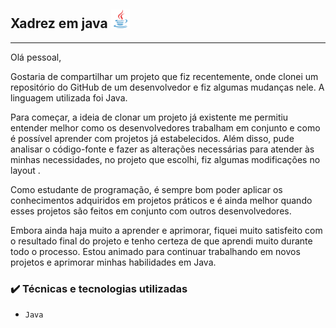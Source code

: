 ## Xadrez em java  <img aling="center" alt="lisboa-Ja" height="30" widht="40" src="https://raw.githubusercontent.com/devicons/devicon/master/icons/java/java-original.svg">
---
Olá pessoal,

Gostaria de compartilhar um projeto que fiz recentemente, onde clonei um repositório do GitHub de um desenvolvedor e fiz algumas mudanças nele. A linguagem utilizada foi Java.

Para começar, a ideia de clonar um projeto já existente me permitiu entender melhor como os desenvolvedores trabalham em conjunto e como é possível aprender com projetos já estabelecidos. Além disso, pude analisar o código-fonte e fazer as alterações necessárias para atender às minhas necessidades, no projeto que escolhi, fiz algumas modificações no layout .

Como estudante de programação, é sempre bom poder aplicar os conhecimentos adquiridos em projetos práticos e é ainda melhor quando esses projetos são feitos em conjunto com outros desenvolvedores.

Embora ainda haja muito a aprender e aprimorar, fiquei muito satisfeito com o resultado final do projeto e tenho certeza de que aprendi muito durante todo o processo. Estou animado para continuar trabalhando em novos projetos e aprimorar minhas habilidades em Java.

### ✔️ Técnicas e tecnologias utilizadas

- ``Java``
